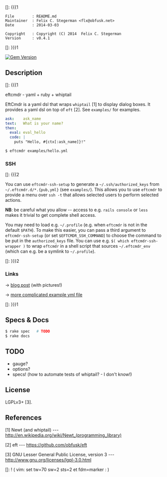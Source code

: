 []: {{{1

    File        : README.md
    Maintainer  : Felix C. Stegerman <flx@obfusk.net>
    Date        : 2014-03-03

    Copyright   : Copyright (C) 2014  Felix C. Stegerman
    Version     : v0.4.1

[]: }}}1

[![Gem Version](https://badge.fury.io/rb/eftcmdr.png)](http://badge.fury.io/rb/eftcmdr)

## Description
[]: {{{1

  eftcmdr - yaml + ruby + whiptail

  EftCmdr is a yaml dsl that wraps `whiptail` [1] to display dialog
  boxes.  It provides a yaml dsl on top of `eft` [2].  See `examples/`
  for examples.

```yaml
ask:    ask_name
text:   What is your name?
then:
  eval: eval_hello
  code: |
    puts "Hello, #{ctx[:ask_name]}!"
```

```bash
$ eftcmdr examples/hello.yml
```

### SSH

[]: {{{2

  You can use `eftcmdr-ssh-setup` to generate a
  `~/.ssh/authorized_keys` from `~/.eftcmdr.d/*.{pub,yml}` (see
  `examples/`).  This allows you to use `eftcmdr` to provide a menu
  over `ssh -t` that allows selected users to perform selected
  actions.

  **NB**: be careful what you allow -- access to e.g. `rails console`
  or `less` makes it trivial to get complete shell access.

  You may need to load e.g. `~/.profile` (e.g. when `eftcmdr` is not
  in the default `$PATH`).  To make this easier, you can pass a third
  argument to `eftcmdr-ssh-setup` (or set `$EFTCMDR_SSH_COMMAND`) to
  choose the command to be put in the `authorized_keys` file.  You can
  use e.g. `$( which eftcmdr-ssh-wrapper )` to wrap `eftcmdr` in a
  shell script that sources `~/.eftcmdr_env` (which can e.g. be a
  symlink to `~/.profile`).

[]: }}}2

### Links

&rarr; [blog
post](http://obfusk.github.io/_/dev/2014-02-24/eft___eftcmdr__dialog_boxes_w__ruby__yaml_and_whiptail.html)
(with pictures!)

&rarr; [more complicated example yml
file](https://gist.github.com/obfusk/9188866)

[]: }}}1

## Specs & Docs

```bash
$ rake spec   # TODO
$ rake docs
```

## TODO

  * gauge?
  * options?
  * specs! (how to automate tests of whiptail? - I don't know!)

## License

  LGPLv3+ [3].

## References

  [1] Newt (and whiptail)
  --- http://en.wikipedia.org/wiki/Newt_(programming_library)

  [2] eft
  --- https://github.com/obfusk/eft

  [3] GNU Lesser General Public License, version 3
  --- http://www.gnu.org/licenses/lgpl-3.0.html

[]: ! ( vim: set tw=70 sw=2 sts=2 et fdm=marker : )
